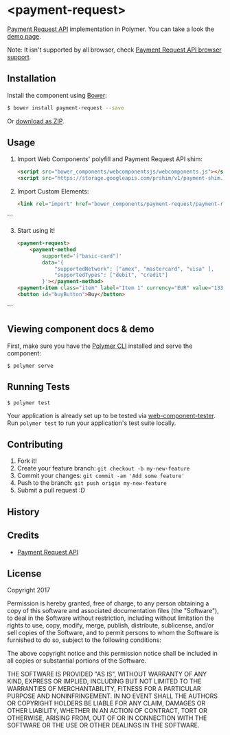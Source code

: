 # \<payment-request\>

[Payment Request API](https://w3c.github.io/browser-payment-api/) implementation in Polymer. You can take a look the [demo page](https://jorgecasar.github.io/payment-request/components/payment-request/demo/).

Note: It isn't supported by all browser, check [Payment Request API browser support](http://caniuse.com/#feat=payment-request).

## Installation

Install the component using [Bower](http://bower.io/):

```sh
$ bower install payment-request --save
```

Or [download as ZIP](https://github.com/jorgecasar/payment-request/archive/master.zip).

## Usage

1. Import Web Components' polyfill and Payment Request API shim:

	```html
	<script src="bower_components/webcomponentsjs/webcomponents.js"></script>
	<script src="https://storage.googleapis.com/prshim/v1/payment-shim.js"></script>
	```

2. Import Custom Elements:

	```html
	<link rel="import" href="bower_components/payment-request/payment-request.html">
  <link rel="import" href="bower_components/payment-request/payment-item.html">
	```

3. Start using it!

	```html
	<payment-request>
		<payment-method
			supported='["basic-card"]'
			data='{
				"supportedNetwork": ["amex", "mastercard", "visa" ],
				"supportedTypes": ["debit", "credit"]
			}'></payment-method>
    <payment-item class="item" label="Item 1" currency="EUR" value="1337"></payment-item>
    <button id="buyButton">Buy</button>
  </payment-request>
	```

## Viewing component docs & demo

First, make sure you have the [Polymer CLI](https://www.npmjs.com/package/polymer-cli) installed and serve the component:

```
$ polymer serve
```

## Running Tests

```
$ polymer test
```

Your application is already set up to be tested via [web-component-tester](https://github.com/Polymer/web-component-tester). Run `polymer test` to run your application's test suite locally.

## Contributing

1. Fork it!
2. Create your feature branch: `git checkout -b my-new-feature`
3. Commit your changes: `git commit -am 'Add some feature'`
4. Push to the branch: `git push origin my-new-feature`
5. Submit a pull request :D

## History


## Credits

- [Payment Request API](https://w3c.github.io/browser-payment-api/) 

## License

Copyright 2017

Permission is hereby granted, free of charge, to any person obtaining a copy of this software and associated documentation files (the "Software"), to deal in the Software without restriction, including without limitation the rights to use, copy, modify, merge, publish, distribute, sublicense, and/or sell copies of the Software, and to permit persons to whom the Software is furnished to do so, subject to the following conditions:

The above copyright notice and this permission notice shall be included in all copies or substantial portions of the Software.

THE SOFTWARE IS PROVIDED "AS IS", WITHOUT WARRANTY OF ANY KIND, EXPRESS OR IMPLIED, INCLUDING BUT NOT LIMITED TO THE WARRANTIES OF MERCHANTABILITY, FITNESS FOR A PARTICULAR PURPOSE AND NONINFRINGEMENT. IN NO EVENT SHALL THE AUTHORS OR COPYRIGHT HOLDERS BE LIABLE FOR ANY CLAIM, DAMAGES OR OTHER LIABILITY, WHETHER IN AN ACTION OF CONTRACT, TORT OR OTHERWISE, ARISING FROM, OUT OF OR IN CONNECTION WITH THE SOFTWARE OR THE USE OR OTHER DEALINGS IN THE SOFTWARE.